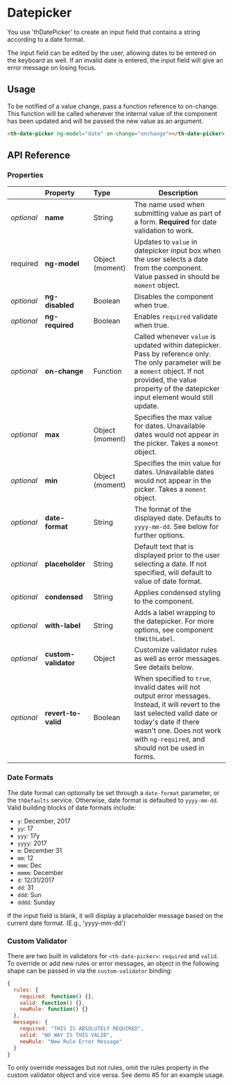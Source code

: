 # Datepicker

You use 'thDatePicker' to create an input field that contains a string according to a date format.

The input field can be edited by the user, allowing dates to be entered on the keyboard as well. If an invalid date is entered, the input field will give an error message on losing focus.

## Usage
To be notified of a value change, pass a function reference to on-change. This function will be called whenever the internal value of the component has been updated and will be passed the new value as an argument.

```html
<th-date-picker ng-model="date" on-change="onchange"></th-date-picker>
```
## API Reference

### Properties
|              | Property        | Type            | Description   |
|:------------ |:--------------- | :---------------|---------------|
| *optional*   | **name**        | String          | The name used when submitting value as part of a form. **Required** for date validation to work.
| required     | **ng-model**    | Object (moment) | Updates to `value` in datepicker input box when the user selects a date from the component. Value passed in should be `moment` object.
| *optional*   | **ng-disabled** | Boolean         | Disables the component when true.
| *optional*   | **ng-required** | Boolean         | Enables `required` validate when true.
| *optional*   | **on-change**   | Function        | Called whenever `value` is updated within datepicker. Pass by reference only. The only parameter will be a `moment` object. If not provided, the value property of the datepicker input element would still update.
| *optional*   | **max**         | Object (moment) | Specifies the max value for dates. Unavailable dates would not appear in the picker. Takes a `moment` object.
| *optional*   | **min**         | Object (moment) | Specifies the min value for dates. Unavailable dates would not appear in the picker. Takes a `moment` object.
| *optional*   | **date-format** | String          | The format of the displayed date. Defaults to `yyyy-mm-dd`. See below for further options.
| *optional*   | **placeholder** | String          | Default text that is displayed prior to the user selecting a date. If not specified, will default to value of date format.
| *optional*   | **condensed**   | String          | Applies condensed styling to the component.
| *optional*   | **with-label**  | String          | Adds a label wrapping to the datepicker. For more options, see component `thWithLabel`.
| *optional*   | **custom-validator** | Object          | Customize validator rules as well as error messages. See details below.
| *optional*   | **revert-to-valid**  | Boolean          | When specified to `true`, invalid dates will not output error messages. Instead, it will revert to the last selected valid date or today's date if there wasn't one. Does not work with `ng-required`, and should not be used in forms.

### Date Formats
The date format can optionally be set through a `date-format` parameter, or the `thDefaults` service. Otherwise, date format is defaulted to `yyyy-mm-dd`. Valid building blocks of date formats include:
- `y`: December, 2017
- `yy`: 17
- `yyy`: 17y
- `yyyy`: 2017
- `m`: December 31
- `mm`: 12
- `mmm`: Dec
- `mmmm`: December
- `d`: 12/31/2017
- `dd`: 31
- `ddd`: Sun
- `dddd`: Sunday

If the input field is blank, it will display a placeholder message based on the current date format. (E.g., 'yyyy-mm-dd')

### Custom Validator
There are two built in validators for `<th-date-picker>`: `required` and `valid`. To override or add new rules or error messages, an object in the following shape can be passed in via the `custom-validator` binding:

```javascript
{
  rules: {
    required: function() {},
    valid: function() {},
    newRule: function() {}
  },
  messages: {
    required: "THIS IS ABSOLUTELY REQUIRED",
    valid: "NO WAY IS THIS VALID",
    newRule: "New Rule Error Message"
  }
}
```

To only override messages but not rules, omit the rules property in the custom validator object and vice versa. See demo #5 for an example usage.
